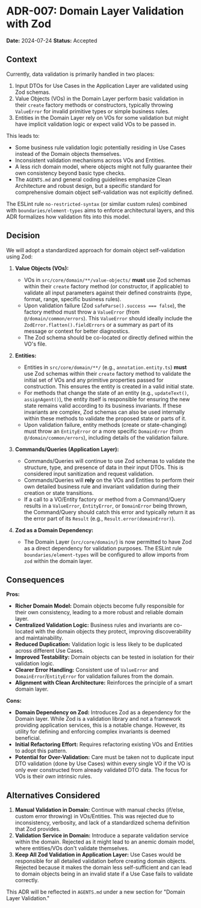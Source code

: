 # ADR-007: Domain Layer Validation with Zod

**Date:** 2024-07-24
**Status:** Accepted

## Context

Currently, data validation is primarily handled in two places:

1.  Input DTOs for Use Cases in the Application Layer are validated using Zod schemas.
2.  Value Objects (VOs) in the Domain Layer perform basic validation in their `create` factory methods or constructors, typically throwing `ValueError` for invalid primitive types or simple business rules.
3.  Entities in the Domain Layer rely on VOs for some validation but might have implicit validation logic or expect valid VOs to be passed in.

This leads to:

- Some business rule validation logic potentially residing in Use Cases instead of the Domain objects themselves.
- Inconsistent validation mechanisms across VOs and Entities.
- A less rich domain model, where objects might not fully guarantee their own consistency beyond basic type checks.
- The `AGENTS.md` and general coding guidelines emphasize Clean Architecture and robust design, but a specific standard for comprehensive domain object self-validation was not explicitly defined.

The ESLint rule `no-restricted-syntax` (or similar custom rules) combined with `boundaries/element-types` aims to enforce architectural layers, and this ADR formalizes how validation fits into this model.

## Decision

We will adopt a standardized approach for domain object self-validation using Zod:

1.  **Value Objects (VOs):**
    - VOs in `src/core/domain/**/value-objects/` **must** use Zod schemas within their `create` factory method (or constructor, if applicable) to validate all input parameters against their defined constraints (type, format, range, specific business rules).
    - Upon validation failure (Zod `safeParse().success === false`), the factory method must throw a `ValueError` (from `@/domain/common/errors`). This `ValueError` should ideally include the `ZodError.flatten().fieldErrors` or a summary as part of its message or context for better diagnostics.
    - The Zod schema should be co-located or directly defined within the VO's file.

2.  **Entities:**
    - Entities in `src/core/domain/**/` (e.g., `annotation.entity.ts`) **must** use Zod schemas within their `create` factory method to validate the initial set of VOs and any primitive properties passed for construction. This ensures the entity is created in a valid initial state.
    - For methods that change the state of an entity (e.g., `updateText()`, `assignAgent()`), the entity itself is responsible for ensuring the new state remains valid according to its business invariants. If these invariants are complex, Zod schemas can also be used internally within these methods to validate the proposed state or parts of it.
    - Upon validation failure, entity methods (create or state-changing) must throw an `EntityError` or a more specific `DomainError` (from `@/domain/common/errors`), including details of the validation failure.

3.  **Commands/Queries (Application Layer):**
    - Commands/Queries will continue to use Zod schemas to validate the structure, type, and presence of data in their input DTOs. This is considered input sanitization and request validation.
    - Commands/Queries will **rely** on the VOs and Entities to perform their own detailed business rule and invariant validation during their creation or state transitions.
    - If a call to a VO/Entity factory or method from a Command/Query results in a `ValueError`, `EntityError`, or `DomainError` being thrown, the Command/Query should catch this error and typically return it as the error part of its `Result` (e.g., `Result.error(domainError)`).

4.  **Zod as a Domain Dependency:**
    - The Domain Layer (`src/core/domain/`) is now permitted to have Zod as a direct dependency for validation purposes. The ESLint rule `boundaries/element-types` will be configured to allow imports from `zod` within the domain layer.

## Consequences

**Pros:**

- **Richer Domain Model:** Domain objects become fully responsible for their own consistency, leading to a more robust and reliable domain layer.
- **Centralized Validation Logic:** Business rules and invariants are co-located with the domain objects they protect, improving discoverability and maintainability.
- **Reduced Duplication:** Validation logic is less likely to be duplicated across different Use Cases.
- **Improved Testability:** Domain objects can be tested in isolation for their validation logic.
- **Clearer Error Handling:** Consistent use of `ValueError` and `DomainError`/`EntityError` for validation failures from the domain.
- **Alignment with Clean Architecture:** Reinforces the principle of a smart domain layer.

**Cons:**

- **Domain Dependency on Zod:** Introduces Zod as a dependency for the Domain layer. While Zod is a validation library and not a framework providing application services, this is a notable change. However, its utility for defining and enforcing complex invariants is deemed beneficial.
- **Initial Refactoring Effort:** Requires refactoring existing VOs and Entities to adopt this pattern.
- **Potential for Over-Validation:** Care must be taken not to duplicate input DTO validation (done by Use Cases) within every single VO if the VO is only ever constructed from already validated DTO data. The focus for VOs is their _own_ intrinsic rules.

## Alternatives Considered

1.  **Manual Validation in Domain:** Continue with manual checks (if/else, custom error throwing) in VOs/Entities. This was rejected due to inconsistency, verbosity, and lack of a standardized schema definition that Zod provides.
2.  **Validation Service in Domain:** Introduce a separate validation service within the domain. Rejected as it might lead to an anemic domain model, where entities/VOs don't validate themselves.
3.  **Keep All Zod Validation in Application Layer:** Use Cases would be responsible for all detailed validation before creating domain objects. Rejected because it makes the domain less self-sufficient and can lead to domain objects being in an invalid state if a Use Case fails to validate correctly.

This ADR will be reflected in `AGENTS.md` under a new section for "Domain Layer Validation."
